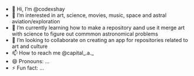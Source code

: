 - 👋 Hi, I’m @codexshay
- 👀 I’m interested in art, science, movies, music, space and astral aviation/exploration 
- 🌱 I’m currently learning how to make a repository aand use it merge art with science to figure out commmon astronomical problems
- 💞️ I’m looking to collaborate on creating an app for repositories related to art and culture
- 📫 How to reach me @capital_.a._
- 😄 Pronouns: ...
- ⚡ Fun fact: ...

<!---
codexshay/codexshay is a ✨ special ✨ repository because its `README.md` (this file) appears on your GitHub profile.
You can click the Preview link to take a look at your changes.
--->
